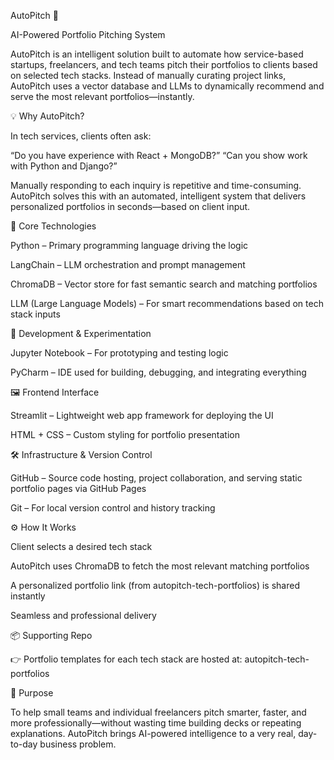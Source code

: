 AutoPitch 🎯

AI-Powered Portfolio Pitching System

AutoPitch is an intelligent solution built to automate how service-based startups, freelancers, and tech teams pitch their portfolios to clients based on selected tech stacks. Instead of manually curating project links, AutoPitch uses a vector database and LLMs to dynamically recommend and serve the most relevant portfolios—instantly.

💡 Why AutoPitch?

In tech services, clients often ask:

“Do you have experience with React + MongoDB?”
“Can you show work with Python and Django?”

Manually responding to each inquiry is repetitive and time-consuming. AutoPitch solves this with an automated, intelligent system that delivers personalized portfolios in seconds—based on client input.


🚀 Core Technologies


Python – Primary programming language driving the logic

LangChain – LLM orchestration and prompt management

ChromaDB – Vector store for fast semantic search and matching portfolios

LLM (Large Language Models) – For smart recommendations based on tech stack inputs


🧪 Development & Experimentation

Jupyter Notebook – For prototyping and testing logic

PyCharm – IDE used for building, debugging, and integrating everything


🖼️ Frontend Interface

Streamlit – Lightweight web app framework for deploying the UI

HTML + CSS – Custom styling for portfolio presentation


🛠️ Infrastructure & Version Control

GitHub – Source code hosting, project collaboration, and serving static portfolio pages via GitHub Pages

Git – For local version control and history tracking


⚙️ How It Works

Client selects a desired tech stack

AutoPitch uses ChromaDB to fetch the most relevant matching portfolios

A personalized portfolio link (from autopitch-tech-portfolios) is shared instantly

Seamless and professional delivery

📦 Supporting Repo

👉 Portfolio templates for each tech stack are hosted at:
autopitch-tech-portfolios

📍 Purpose

To help small teams and individual freelancers pitch smarter, faster, and more professionally—without wasting time building decks or repeating explanations. AutoPitch brings AI-powered intelligence to a very real, day-to-day business problem.

